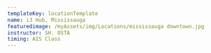 ```yaml
---
templateKey: locationTemplate
name: i3 Hub, Mississauga
featuredimage: /myAssets/img/Locations/mississauga downtown.jpg
instructor: SH. OSTA
timing: AIS Class
---
```

